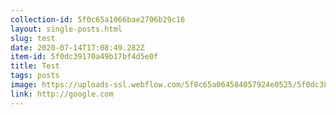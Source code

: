 ```yaml
---
collection-id: 5f0c65a1066bae2706b29c16
layout: single-posts.html
slug: test
date: 2020-07-14T17:08:49.282Z
item-id: 5f0dc39170a49b17bf4d5e0f
title: Test
tags: posts
image: https://uploads-ssl.webflow.com/5f0c65a064584057924e0525/5f0dc385b9f86f600fc1ea72_onemadlab.com_(Laptop%20with%20MDPI%20screen).png
link: http://google.com
---
```

